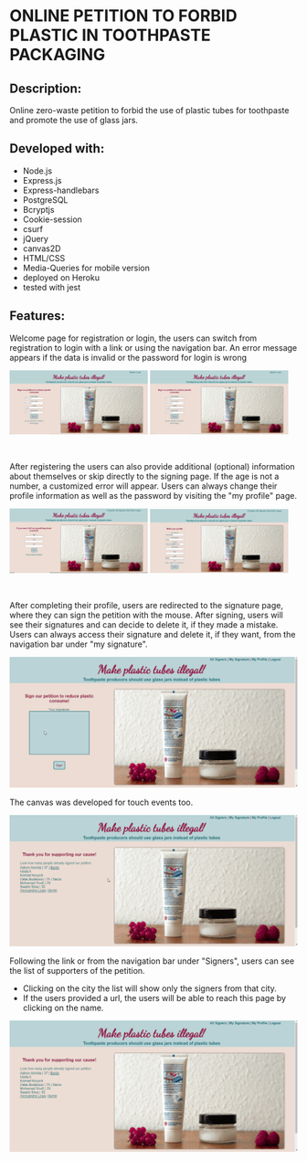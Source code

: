 # ONLINE PETITION TO FORBID PLASTIC IN TOOTHPASTE PACKAGING

## Description:

Online zero-waste petition to forbid the use of plastic tubes for toothpaste and promote the use of glass jars.

## Developed with:

-   Node.js
-   Express.js
-   Express-handlebars
-   PostgreSQL
-   Bcryptjs
-   Cookie-session
-   csurf
-   jQuery
-   canvas2D
-   HTML/CSS
-   Media-Queries for mobile version
-   deployed on Heroku
-   tested with jest

## Features:

Welcome page for registration or login, the users can switch from registration to login with a link or using the navigation bar. An error message appears if the data is invalid or the password for login is wrong

<img src='./public/readme/registration.PNG' width="48%"/> <img src='./public/readme/registration.PNG' width="48%" />

<br>

After registering the users can also provide additional (optional) information about themselves or skip directly to the signing page. If the age is not a number, a customized error will appear. Users can always change their profile information as well as the password by visiting the "my profile" page.

<img src='./public/readme/profile.PNG' width="48%" /> <img src='./public/readme/edit-profile.PNG' width="48%" />

<br>

After completing their profile, users are redirected to the signature page, where they can sign the petition with the mouse. After signing, users will see their signatures and can decide to delete it, if they made a mistake. Users can always access their signature and delete it, if they want, from the navigation bar under "my signature".

<img src='./public/readme/signature.gif' />

The canvas was developed for touch events too.

<img src='./public/readme/mobile.gif' />

Following the link or from the navigation bar under "Signers", users can see the list of supporters of the petition.

-   Clicking on the city the list will show only the signers from that city.
-   If the users provided a url, the users will be able to reach this page by clicking on the name.

<img src='./public/readme/signers.gif' />
